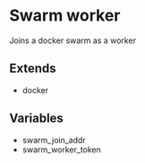# Swarm worker

Joins a docker swarm as a worker

## Extends

* docker

## Variables

* swarm_join_addr
* swarm_worker_token

